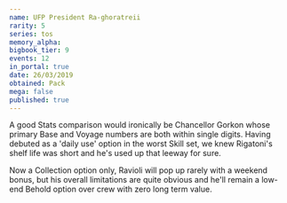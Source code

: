 ```yaml
---
name: UFP President Ra-ghoratreii
rarity: 5
series: tos
memory_alpha:
bigbook_tier: 9
events: 12
in_portal: true
date: 26/03/2019
obtained: Pack
mega: false
published: true
---
```


A good Stats comparison would ironically be Chancellor Gorkon whose primary Base and Voyage numbers are both within single digits. Having debuted as a 'daily use' option in the worst Skill set, we knew Rigatoni's shelf life was short and he's used up that leeway for sure.

Now a Collection option only, Ravioli will pop up rarely with a weekend bonus, but his overall limitations are quite obvious and he'll remain a low-end Behold option over crew with zero long term value.
